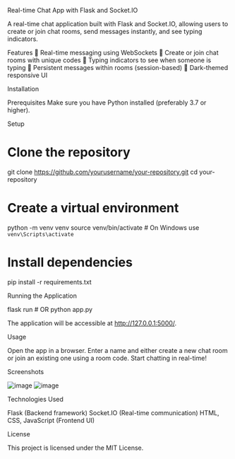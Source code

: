 Real-time Chat App with Flask and Socket.IO



A real-time chat application built with Flask and Socket.IO, allowing users to create or join chat rooms, send messages instantly, and see typing indicators.

Features
🔹 Real-time messaging using WebSockets
🔹 Create or join chat rooms with unique codes
🔹 Typing indicators to see when someone is typing
🔹 Persistent messages within rooms (session-based)
🔹 Dark-themed responsive UI

Installation

Prerequisites
Make sure you have Python installed (preferably 3.7 or higher).

Setup
# Clone the repository
git clone https://github.com/yourusername/your-repository.git
cd your-repository

# Create a virtual environment
python -m venv venv
source venv/bin/activate  # On Windows use `venv\Scripts\activate`

# Install dependencies
pip install -r requirements.txt


Running the Application

flask run  # OR
python app.py

The application will be accessible at http://127.0.0.1:5000/.

Usage

Open the app in a browser.
Enter a name and either create a new chat room or join an existing one using a room code.
Start chatting in real-time!

Screenshots

![image](https://github.com/user-attachments/assets/62b30cc7-898a-4780-aab3-9715fd1b5b13)
![image](https://github.com/user-attachments/assets/ec30bca7-05f0-40bb-a4ba-668ac4abaa68)

Technologies Used

Flask (Backend framework)
Socket.IO (Real-time communication)
HTML, CSS, JavaScript (Frontend UI)

License

This project is licensed under the MIT License.
